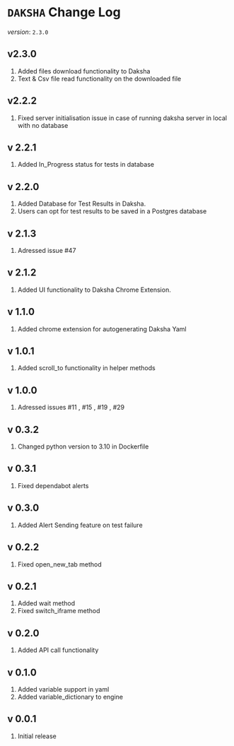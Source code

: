 # `DAKSHA` Change Log

*version*: `2.3.0`

## v2.3.0
1. Added files download functionality to Daksha
2. Text & Csv file read functionality on the downloaded file

## v2.2.2
1. Fixed server initialisation issue in case of running daksha server in local with no database

## v 2.2.1
1. Added In_Progress status for tests in database

## v 2.2.0
1. Added Database for Test Results in Daksha.
2. Users can opt for test results to be saved in a Postgres database

## v 2.1.3
1. Adressed issue #47

## v 2.1.2
1. Added UI functionality to Daksha Chrome Extension.

## v 1.1.0
1. Added chrome extension for autogenerating Daksha Yaml

## v 1.0.1
1. Added scroll_to functionality in helper methods

## v 1.0.0
1. Adressed issues #11 , #15 , #19 , #29

## v 0.3.2
1. Changed python version to 3.10 in Dockerfile

## v 0.3.1
1. Fixed dependabot alerts

## v 0.3.0
1. Added Alert Sending feature on test failure

## v 0.2.2
1. Fixed open_new_tab method

## v 0.2.1
1. Added wait method
2. Fixed switch_iframe method

## v 0.2.0
1. Added API call functionality

## v 0.1.0
1. Added variable support in yaml
2. Added variable_dictionary to engine

## v 0.0.1
1. Initial release
